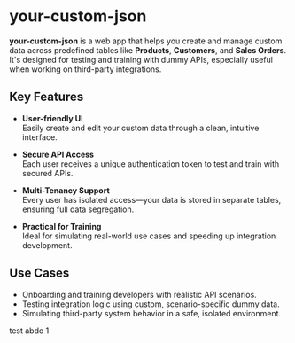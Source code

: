 # your-custom-json

**your-custom-json** is a web app that helps you create and manage custom data across predefined tables like **Products**, **Customers**, and **Sales Orders**. It's designed for testing and training with dummy APIs, especially useful when working on third-party integrations.

## Key Features

- **User-friendly UI**  
  Easily create and edit your custom data through a clean, intuitive interface.

- **Secure API Access**  
  Each user receives a unique authentication token to test and train with secured APIs.

- **Multi-Tenancy Support**  
  Every user has isolated access—your data is stored in separate tables, ensuring full data segregation.

- **Practical for Training**  
  Ideal for simulating real-world use cases and speeding up integration development.

## Use Cases

- Onboarding and training developers with realistic API scenarios.
- Testing integration logic using custom, scenario-specific dummy data.
- Simulating third-party system behavior in a safe, isolated environment.

test abdo 1